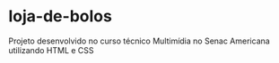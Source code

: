 # loja-de-bolos
 Projeto desenvolvido no curso técnico Multimídia no Senac Americana utilizando HTML e CSS
